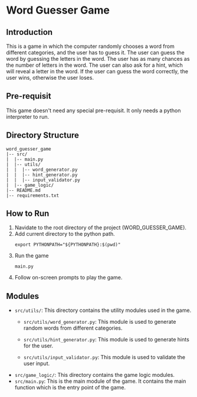 # Word Guesser Game
## Introduction
This is a game in which the computer randomly chooses a word from different categories, and the user has to guess it. The user can guess the word by guessing the letters in the word. The user has as many chances as the number of letters in the word. The user can also ask for a hint, which will reveal a letter in the word. If the user can guess the word correctly, the user wins, otherwise the user loses.
## Pre-requisit
This game doesn't need any special pre-requisit. It only needs a python interpreter to run.

## Directory Structure
```
word_guesser_game
|-- src/
|  |-- main.py
|  |-- utils/
|  |  |-- word_generator.py
|  |  |-- hint_generator.py
|  |  |-- input_validator.py
|  |-- game_logic/
|-- README.md
|-- requirements.txt
```

## How to Run
1. Navidate to the root directory of the project (WORD_GUESSER_GAME).
2. Add current directory to the python path.
    ```
    export PYTHONPATH="${PYTHONPATH}:$(pwd)"
    ```
3. Run the game
    ```
    main.py
    ```
4. Follow on-screen prompts to play the game.
## Modules

- `src/utils/`: This directory contains the utility modules used in the game.  
    - `src/utils/word_generator.py`: This module is used to generate random words from different categories.  
    - `src/utils/hint_generator.py`: This module is used to generate hints for the user.

    - `src/utils/input_validator.py`: This module is used to validate the user input.
- `src/game_logic/`: This directory contains the game logic modules.
- `src/main.py`: This is the main module of the game. It contains the main function which is the entry point of the game.